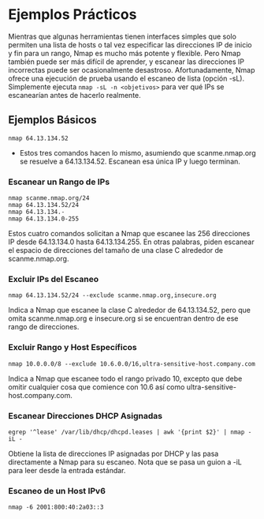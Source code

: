 # Ejemplos Prácticos

Mientras que algunas herramientas tienen interfaces simples que solo permiten una lista de hosts o tal vez especificar las direcciones IP de inicio y fin para un rango, Nmap es mucho más potente y flexible. Pero Nmap también puede ser más difícil de aprender, y escanear las direcciones IP incorrectas puede ser ocasionalmente desastroso. Afortunadamente, Nmap ofrece una ejecución de prueba usando el escaneo de lista (opción -sL). Simplemente ejecuta `nmap -sL -n <objetivos>` para ver qué IPs se escanearían antes de hacerlo realmente.

## Ejemplos Básicos

```
nmap 64.13.134.52
```
- Estos tres comandos hacen lo mismo, asumiendo que scanme.nmap.org se resuelve a 64.13.134.52. Escanean esa única IP y luego terminan.

### Escanear un Rango de IPs
```
nmap scanme.nmap.org/24
nmap 64.13.134.52/24
nmap 64.13.134.-
nmap 64.13.134.0-255
```
Estos cuatro comandos solicitan a Nmap que escanee las 256 direcciones IP desde 64.13.134.0 hasta 64.13.134.255. En otras palabras, piden escanear el espacio de direcciones del tamaño de una clase C alrededor de scanme.nmap.org.

### Excluir IPs del Escaneo
```
nmap 64.13.134.52/24 --exclude scanme.nmap.org,insecure.org
```
Indica a Nmap que escanee la clase C alrededor de 64.13.134.52, pero que omita scanme.nmap.org e insecure.org si se encuentran dentro de ese rango de direcciones.

### Excluir Rango y Host Específicos
```
nmap 10.0.0.0/8 --exclude 10.6.0.0/16,ultra-sensitive-host.company.com
```

Indica a Nmap que escanee todo el rango privado 10, excepto que debe omitir cualquier cosa que comience con 10.6 así como ultra-sensitive-host.company.com.

### Escanear Direcciones DHCP Asignadas
```
egrep '^lease' /var/lib/dhcp/dhcpd.leases | awk '{print $2}' | nmap -iL -
```
Obtiene la lista de direcciones IP asignadas por DHCP y las pasa directamente a Nmap para su escaneo. Nota que se pasa un guion a -iL para leer desde la entrada estándar.

### Escaneo de un Host IPv6
```
nmap -6 2001:800:40:2a03::3
```